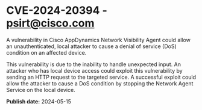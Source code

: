 # CVE-2024-20394 - psirt@cisco.com

A vulnerability in Cisco AppDynamics Network Visibility Agent could allow an unauthenticated, local attacker to cause a denial of service (DoS) condition on an affected device.
 This vulnerability is due to the inability to handle unexpected input. An attacker who has local device access could exploit this vulnerability by sending an HTTP request to the targeted service. A successful exploit could allow the attacker to cause a DoS condition by stopping the Network Agent Service on the local device.

**Publish date:** 2024-05-15
